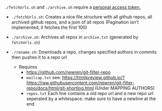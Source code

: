 `./fetchUrls.sh` and `./archive.sh` require a [personal access token.](https://github.com/settings/tokens)

* `./fetchUrls.sh`: Creates a nice file structure with all github repos, all archived github repos, and a json of all repos (Pagination isn't implemented, it fetches the first 100)

* `./archive.sh`: Archives all repos in `archive.txt` (generated by `fetchUrls.sh`)

* `./rename.sh`: Downloads a repo, changes specified authors in commits then pushes it to a repo url
    * Requires
        * https://github.com/newren/git-filter-repo
        * `mailcap.txt` see: https://htmlpreview.github.io/?https://raw.githubusercontent.com/newren/git-filter-repo/docs/html/git-shortlog.html (Under MAPPING AUTHORS)
        * `repos.txt` Each line contains a old repo url and a new repo url seperated by a whitespace. make sure to have a newline at the end
